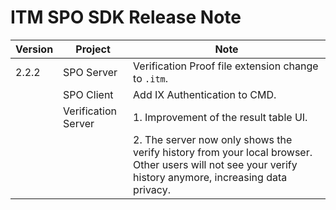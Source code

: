 # ITM SPO SDK Release Note

| Version | Project             | Note     |
| ------- | --------            | -------- | 
| 2.2.2   | SPO Server          | Verification Proof file extension change to `.itm`. |
|         | SPO Client          | Add IX Authentication to CMD. |
|         | Verification Server | 1. Improvement of the result table UI. |
|         |                     | 2. The server now only shows the verify history from your local browser. Other users will not see your verify history anymore, increasing data privacy. |